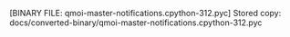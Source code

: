 [BINARY FILE: qmoi-master-notifications.cpython-312.pyc]
Stored copy: docs/converted-binary/qmoi-master-notifications.cpython-312.pyc
